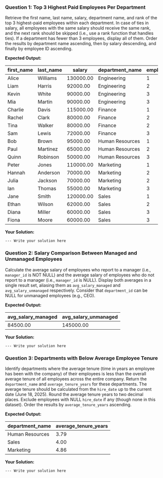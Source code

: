 ### Question 1: Top 3 Highest Paid Employees Per Department

Retrieve the first name, last name, salary, department name, and rank of the top 3 highest-paid employees within each department. In case of ties in salary, all employees with the same salary should receive the same rank, and the next rank should be skipped (i.e., use a rank function that handles ties). If a department has fewer than 3 employees, display all of them. Order the results by department name ascending, then by salary descending, and finally by employee ID ascending.

**Expected Output:**

| **first_name** | **last_name** | **salary** | **department_name** | **employee_rank** |
| -------------------- | ------------------- | ---------------- | ------------------------- | ----------------------- |
| Alice                | Williams            | 130000.00        | Engineering               | 1                       |
| Liam                 | Harris              | 92000.00         | Engineering               | 2                       |
| Kevin                | White               | 90000.00         | Engineering               | 3                       |
| Mia                  | Martin              | 90000.00         | Engineering               | 3                       |
| Charlie              | Davis               | 115000.00        | Finance                   | 1                       |
| Rachel               | Clark               | 80000.00         | Finance                   | 2                       |
| Tina                 | Walker              | 80000.00         | Finance                   | 2                       |
| Sam                  | Lewis               | 72000.00         | Finance                   | 3                       |
| Bob                  | Brown               | 95000.00         | Human Resources           | 1                       |
| Paul                 | Martinez            | 65000.00         | Human Resources           | 2                       |
| Quinn                | Robinson            | 50000.00         | Human Resources           | 3                       |
| Peter                | Jones               | 110000.00        | Marketing                 | 1                       |
| Hannah               | Anderson            | 70000.00         | Marketing                 | 2                       |
| Julia                | Jackson             | 70000.00         | Marketing                 | 2                       |
| Ian                  | Thomas              | 55000.00         | Marketing                 | 3                       |
| Jane                 | Smith               | 120000.00        | Sales                     | 1                       |
| Ethan                | Wilson              | 62000.00         | Sales                     | 2                       |
| Diana                | Miller              | 60000.00         | Sales                     | 3                       |
| Fiona                | Moore               | 60000.00         | Sales                     | 3                       |

**Your Solution:**

```
--- Write your solution here

```

### Question 2: Salary Comparison Between Managed and Unmanaged Employees

Calculate the average salary of employees who report to a manager (i.e., `manager_id` is NOT NULL) and the average salary of employees who do not report to a manager (i.e., `manager_id` is NULL). Display both averages in a single result set, aliasing them as `avg_salary_managed` and `avg_salary_unmanaged` respectively. Consider that `department_id` can be NULL for unmanaged employees (e.g., CEO).

**Expected Output:**

| **avg_salary_managed** | **avg_salary_unmanaged** |
| ---------------------------- | ------------------------------ |
| 84500.00                     | 145000.00                      |

**Your Solution:**

```
--- Write your solution here

```

### Question 3: Departments with Below Average Employee Tenure

Identify departments where the average tenure (time in years an employee has been with the company) of their employees is less than the overall average tenure of all employees across the entire company. Return the `department_name` and `average_tenure_years` for these departments. The average tenure should be calculated from the `hire_date` up to the current date (June 18, 2025). Round the average tenure years to two decimal places. Exclude employees with NULL `hire_date` if any (though none in this dataset). Order the results by `average_tenure_years` ascending.

**Expected Output:**

| **department_name** | **average_tenure_years** |
| ------------------------- | ------------------------------ |
| Human Resources           | 3.79                           |
| Sales                     | 4.00                           |
| Marketing                 | 4.86                           |

**Your Solution:**

```
--- Write your solution here

```
